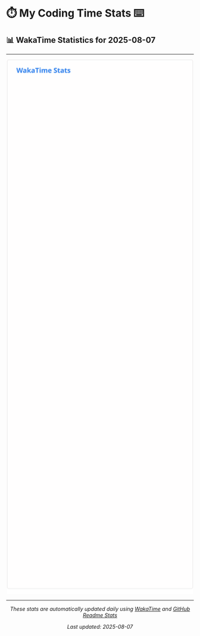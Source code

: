 # ⏱️ My Coding Time Stats ⌨️

## 📊 WakaTime Statistics for 2025-08-07

---

<div align="center">

<img src="./images/wakatime-stats-2025-08-07.svg" alt="WakaTime Stats" width="500">

</div>

---

<div align="center">

*These stats are automatically updated daily using [WakaTime](https://wakatime.com) and [GitHub Readme Stats](https://github.com/anuraghazra/github-readme-stats)*

*Last updated: 2025-08-07*
</div>
